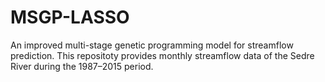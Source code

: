 # MSGP-LASSO
An improved multi-stage genetic programming model for streamflow prediction.
This repositoty provides monthly streamflow data of the Sedre River during the 1987–2015 period.
